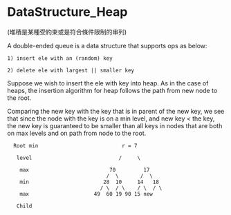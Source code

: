 # DataStructure_Heap
(堆積是某種受約束或是符合條件限制的串列)

A double-ended queue is a data structure that supports ops as below:

    1) insert ele with an (random) key

    2) delete ele with largest || smaller key

Suppose we wish to insert the ele with key into heap. As in the case of heaps, the insertion algorithm for heap follows the path from new node to the root. 

Comparing the new key with the key that is in parent of the new key, we see that since the node with the key is on a min level, and new key < the key, the new key is guaranteed to be smaller than all keys in nodes that are both on max levels and on path from node to the root.

      Root min                           r = 7
                                 
       level                            /     \
                        
        max                          70         17
                                    /  \       /  \
        min                        28  10     14   18 
                                  / \  / \    / \  / \
        max                     49  60 19 90 15 new
        
       Child






